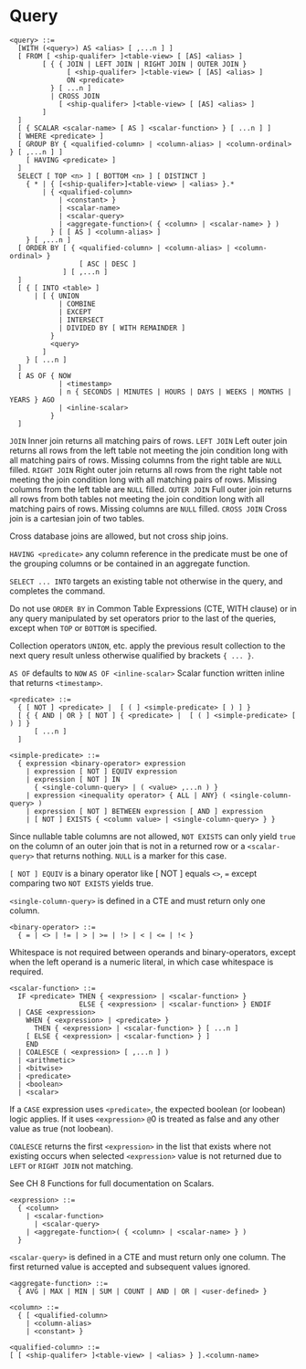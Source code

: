 # Query

```
<query> ::=
  [WITH (<query>) AS <alias> [ ,...n ] ]
  [ FROM [ <ship-qualifer> ]<table-view> [ [AS] <alias> ]
        [ { { JOIN | LEFT JOIN | RIGHT JOIN | OUTER JOIN }
              [ <ship-qualifer> ]<table-view> [ [AS] <alias> ]
              ON <predicate>
          } [ ...n ]
          | CROSS JOIN
            [ <ship-qualifer> ]<table-view> [ [AS] <alias> ]
        ]
  ]
  [ { SCALAR <scalar-name> [ AS ] <scalar-function> } [ ...n ] ]
  [ WHERE <predicate> ]
  [ GROUP BY { <qualified-column> | <column-alias> | <column-ordinal> } [ ,...n ] ]
    [ HAVING <predicate> ]
  ]
  SELECT [ TOP <n> ] [ BOTTOM <n> ] [ DISTINCT ]
    { * | { [<ship-qualifer>]<table-view> | <alias> }.*
        | { <qualified-column>
            | <constant> }
            | <scalar-name>
            | <scalar-query>
            | <aggregate-function>( { <column> | <scalar-name> } )
          } [ [ AS ] <column-alias> ]
    } [ ,...n ]
  [ ORDER BY [ { <qualified-column> | <column-alias> | <column-ordinal> }
                 [ ASC | DESC ]
             ] [ ,...n ]
  ]
  [ { [ INTO <table> ]
      | [ { UNION
            | COMBINE
            | EXCEPT
            | INTERSECT
            | DIVIDED BY [ WITH REMAINDER ]
          }
          <query>
        ]
    } [ ...n ]
  ]
  [ AS OF { NOW
            | <timestamp>
            | n { SECONDS | MINUTES | HOURS | DAYS | WEEKS | MONTHS | YEARS } AGO
            | <inline-scalar>
          }
  ]
```
`JOIN` Inner join returns all matching pairs of rows.
`LEFT JOIN` Left outer join returns all rows from the left table not meeting the join condition long with all matching pairs of rows. Missing columns from the right table are `NULL` filled.
`RIGHT JOIN` Right outer join returns all rows from the right table not meeting the join condition long with all matching pairs of rows. Missing columns from the left table are `NULL` filled.
`OUTER JOIN` Full outer join returns all rows from both tables not meeting the join condition long with all matching pairs of rows. Missing columns are `NULL` filled.
`CROSS JOIN` Cross join is a cartesian join of two tables.

Cross database joins are allowed, but not cross ship joins.

`HAVING <predicate>` any column reference in the predicate must be one of the grouping columns or be contained in an aggregate function.

`SELECT ... INTO` targets an existing table not otherwise in the query, and completes the command.

Do not use `ORDER BY` in Common Table Expressions (CTE, WITH clause) or in any query manipulated by set operators prior to the last of the queries, except when `TOP` or `BOTTOM` is specified.

Collection operators `UNION`, etc. apply the previous result collection to the next query result unless otherwise qualified by brackets `{ ... }`.

`AS OF` defaults to `NOW`
`AS OF <inline-scalar>` Scalar function written inline that returns `<timestamp>`.

```
<predicate> ::=
  { [ NOT ] <predicate> |  [ ( ] <simple-predicate> [ ) ] }
  [ { { AND | OR } [ NOT ] { <predicate> |  [ ( ] <simple-predicate> [ ) ] }
      [ ...n ]
  ]
```

```
<simple-predicate> ::=
  { expression <binary-operator> expression
    | expression [ NOT ] EQUIV expression
    | expression [ NOT ] IN
      { <single-column-query> | ( <value> ,...n ) }
    | expression <inequality operator> { ALL | ANY} ( <single-column-query> )
    | expression [ NOT ] BETWEEN expression [ AND ] expression
    | [ NOT ] EXISTS { <column value> | <single-column-query> } }
```
Since nullable table columns are not allowed, `NOT EXISTS` can only yield `true` on the column of an outer join that is not in a returned row or a `<scalar-query>` that returns nothing. `NULL` is a marker for this case.

`[ NOT ] EQUIV` is a binary operator like [ NOT ] equals `<>`, `=` except comparing two `NOT EXISTS` yields true.

`<single-column-query>` is defined in a CTE and must return only one column.

```
<binary-operator> ::=
  { = | <> | != | > | >= | !> | < | <= | !< }
```
Whitespace is not required between operands and binary-operators, except when the left operand is a numeric literal, in which case whitespace is required.

```
<scalar-function> ::=
  IF <predicate> THEN { <expression> | <scalar-function> }
                 ELSE { <expression> | <scalar-function> } ENDIF
  | CASE <expression>
    WHEN { <expression> | <predicate> }
	  THEN { <expression> | <scalar-function> } [ ...n ]
    [ ELSE { <expression> | <scalar-function> } ]
    END
  | COALESCE ( <expression> [ ,...n ] )
  | <arithmetic>
  | <bitwise>
  | <predicate>
  | <boolean>
  | <scalar>
```
If a `CASE` expression uses `<predicate>`, the expected boolean (or loobean) logic applies.
If it uses `<expression>` `@`0 is treated as false and any other value as true (not loobean).

`COALESCE` returns the first `<expression>` in the list that exists where not existing occurs when selected `<expression>` value is not returned due to `LEFT` or `RIGHT JOIN` not matching.

See CH 8 Functions for full documentation on Scalars.

```
<expression> ::=
  { <column>
    | <scalar-function>
	  | <scalar-query>
    | <aggregate-function>( { <column> | <scalar-name> } )
  }
```
`<scalar-query>` is defined in a CTE and must return only one column. The first returned value is accepted and subsequent values ignored.

```
<aggregate-function> ::=
  { AVG | MAX | MIN | SUM | COUNT | AND | OR | <user-defined> }
```

```
<column> ::=
  { [ <qualified-column>
    | <column-alias>
    | <constant> }
```

```
<qualified-column> ::=
[ [ <ship-qualifer> ]<table-view> | <alias> } ].<column-name>
```
